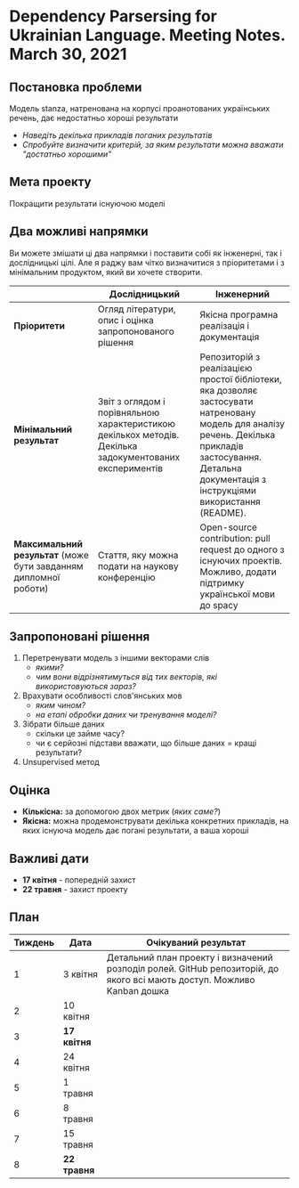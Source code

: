 # Dependency Parsersing for Ukrainian Language. Meeting Notes. March 30, 2021

## Постановка проблеми

Модель stanza, натренована на корпусі проанотованих українських речень, дає недостатньо хороші результати

* _Наведіть декілька прикладів поганих результатів_
* _Спробуйте визначити критерій, за яким результати можна вважати "достатньо хорошими"_

## Мета проекту

Покращити результати існуючою моделі

## Два можливі напрямки

Ви можете змішати ці два напрямки і поставити собі як інженерні, так і дослідницькі цілі. Але я раджу вам чітко визначитися з пріоритетами і з мінімальним продуктом, який ви хочете створити.

| | Дослідницький | Інженерний |
|---|---|---|
| **Пріоритети** | Огляд літератури, опис і оцінка запропонованого рішення | Якісна програмна реалізація і документація |
| **Мінімальний результат** | Звіт з оглядом і порівняльною характеристикою декількох методів. Декілька задокументованих експериментів | Репозиторій з реалізацією простої бібліотеки, яка дозволяє застосувати натреновану модель для аналізу речень. Декілька прикладів застосування. Детальна документація з інструкціями використання (README). |
| **Максимальний результат** (може бути завданням дипломної роботи) | Стаття, яку можна подати на наукову конференцію | Open-source contribution: pull request до одного з існуючих проектів. Можливо, додати підтримку української мови до spacy |

## Запропоновані рішення

1. Перетренувати модель з іншими векторами слів
    * _якими?_
    * _чим вони відрізнятимуться від тих векторів, які використовуються зараз?_
2. Врахувати особливості слов'янських мов
    * _яким чином?_
    * _на етапі обробки даних чи тренування моделі?_
3. Зібрати більше даних
    * скільки це займе часу?
    * чи є серйозні підстави вважати, що більше даних = кращі результати?
4. Unsupervised метод

## Оцінка

* **Кількісна:** за допомогою двох метрик (_яких саме?_)
* **Якісна:** можна продемонструвати декілька конкретних прикладів, на яких існуюча модель дає погані результати, а ваша хороші

## Важливі дати

* **17 квітня** - попередній захист
* **22 травня** - захист проекту

## План

| Тиждень | Дата | Очікуваний результат | 
|---|---|---|
| 1 | 3 квітня | Детальний план проекту і визначений розподіл ролей. GitHub репозиторій, до якого всі мають доступ. Можливо Kanban дошка |
| 2 | 10 квітня |  |
| 3 | **17 квітня** |  |
| 4 | 24 квітня |  |
| 5 | 1 травня |  |
| 6 | 8 травня |  |
| 7 | 15 травня |  |
| 8 | **22 травня** |  |